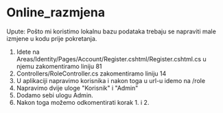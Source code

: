 # Online_razmjena
Upute:
Pošto mi koristimo lokalnu bazu podataka trebaju se napraviti male izmjene u kodu prije pokretanja.
1. Idete na Areas/Identity/Pages/Account/Register.cshtml/Register.cshtml.cs u njemu zakomentiramo liniju 81
2. Controllers/RoleController.cs  zakomentiramo liniju 14
3. U aplikaciji napravimo korisnika i nakon toga u url-u idemo na /role
4. Napravimo dvije uloge "Korisnik" i "Admin"
5. Dodamo sebi ulogu Admin.
6. Nakon toga možemo odkomentirati korak 1. i 2.
